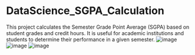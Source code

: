 # DataScience_SGPA_Calculation

This project calculates the Semester Grade Point Average (SGPA) based on student grades and credit hours. It is useful for academic institutions and students to determine their performance in a given semester.
![image](https://github.com/user-attachments/assets/68e921a4-0213-4832-9974-d037a64a4f69)
![image](https://github.com/user-attachments/assets/110817ef-7cef-4bd7-889b-6cb0d49e9d06)
![image](https://github.com/user-attachments/assets/1305be78-e461-4013-bdf9-15b42f5a4db5)


